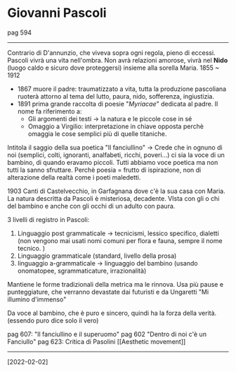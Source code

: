 # Giovanni Pascoli 
pag 594 
___

Contrario di D'annunzio, che viveva sopra ogni regola, pieno di eccessi. 
Pascoli vivrà una vita nell'ombra. 
Non avrà relazioni amorose, vivrà nel **Nido** (luogo caldo e sicuro dove proteggersi) insieme alla sorella Maria. 
1855 ~ 1912 
- 1867 muore il padre: traumatizzato a vita, tutta la produzione pascoliana ruoterà attorno al tema del lutto, paura, nido, sofferenza, ingiustizia. 
- 1891 prima grande raccolta di poesie "*Myriacae*" dedicata al padre. Il nome fa riferimento a: 
	- Gli argomenti dei testi -> la natura e le piccole cose in sé 
	- Omaggio a Virgilio: interpretazione in chiave opposta perchè omaggia le cose semplici più di quelle titaniche.

Intitola il saggio della sua poetica "Il fanciullino" -> Crede che in ognuno di noi (semplici, colti, ignoranti, analfabeti, ricchi, poveri...) ci sia la voce di un bambino, di quando eravamo piccoli. Tutti abbiamo voce poetica ma non tutti la sanno sfruttare. Perchè poesia = frutto di ispirazione, non di alterazione della realtà come i poeti maledetti. 

1903 Canti di Castelvecchio, in Garfagnana dove c'è la sua casa con Maria. 
La natura descritta da Pascoli è misteriosa, decadente. VIsta con gli o chi del bambino e anche con gli occhi di un adulto con paura. 

3 livelli di registro in Pascoli:
1. Linguaggio post grammaticale -> tecnicismi, lessico specifico, dialetti (non vengono mai usati nomi comuni per flora e fauna, sempre il nome tecnico. )
2. Linguaggio grammaticale (standard, livello della prosa)
3. linguaggio a-grammaticale -> linguaggio del bambino (usando onomatopee, sgrammaticature, irrazionalità)

Mantiene le forme tradizionali della metrica ma le rinnova. Usa più pause e punteggiature, che verranno devastate dai futuristi e da Ungaretti "Mi illumino d'immenso"

Da voce al bambino, che è puro e sincero, quindi ha la forza della verità. (essendo puro dice solo il vero)

pag 607: "Il fanciullino e il superuomo"
pag 602 "Dentro di noi c'è un Fanciullo"
pag 623: Critica di Pasolini [[Aesthetic movement]]

___
[2022-02-02]












